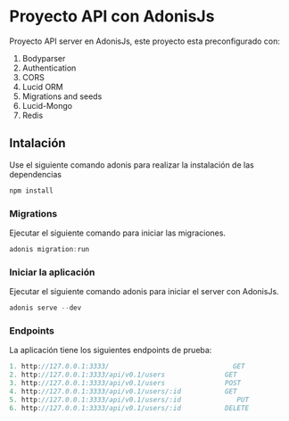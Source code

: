 # Proyecto API con AdonisJs

Proyecto API server en AdonisJs, este proyecto esta preconfigurado con:

1. Bodyparser
2. Authentication
3. CORS
4. Lucid ORM
5. Migrations and seeds
6. Lucid-Mongo
7. Redis

## Intalación

Use el siguiente comando adonis para realizar la instalación de las dependencias

```bash
npm install
```

### Migrations

Ejecutar el siguiente comando para iniciar las migraciones.

```js
adonis migration:run
```
### Iniciar la aplicación

Ejecutar el siguiente comando adonis para iniciar el server con AdonisJs.

```js
adonis serve --dev
```

### Endpoints

La aplicación tiene los siguientes endpoints de prueba:

```js
1. http://127.0.0.1:3333/								GET
2. http://127.0.0.1:3333/api/v0.1/users				  GET
3. http://127.0.0.1:3333/api/v0.1/users				  POST
4. http://127.0.0.1:3333/api/v0.1/users/:id			  GET
5. http://127.0.0.1:3333/api/v0.1/users/:id              PUT
6. http://127.0.0.1:3333/api/v0.1/users/:id			  DELETE
```

